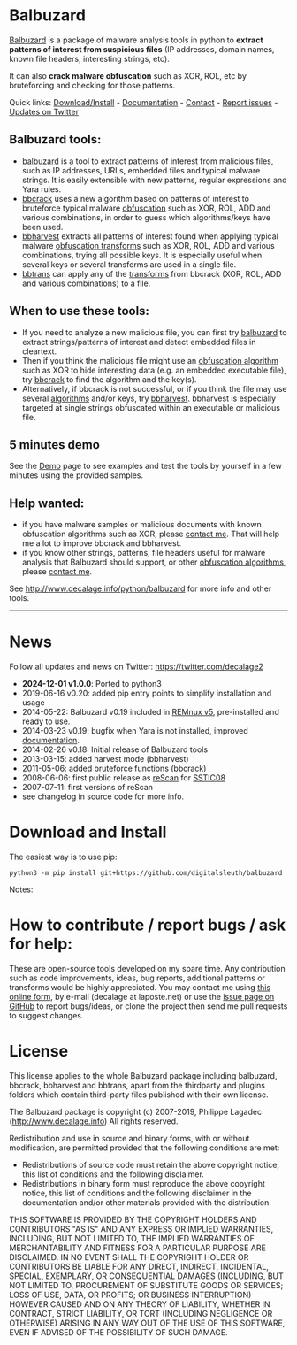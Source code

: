 Balbuzard
=========

[Balbuzard](http://www.decalage.info/python/balbuzard) is a package of malware analysis tools in python 
to **extract patterns of interest from suspicious files** (IP addresses, domain names, known file headers, 
interesting strings, etc). 

It can also **crack malware obfuscation** such as XOR, ROL, etc by bruteforcing and checking for those patterns.

Quick links: 
[Download/Install](#download-and-install) - 
[Documentation](https://bitbucket.org/decalage/balbuzard/wiki) - 
[Contact](http://www.decalage.info/contact) - 
[Report issues](https://github.com/decalage2/balbuzard/issues) - 
[Updates on Twitter](https://twitter.com/decalage2)

## Balbuzard tools:

- [balbuzard](https://bitbucket.org/decalage/balbuzard/wiki/balbuzard/) is a tool to extract patterns of interest from 
  malicious files, such as IP addresses, URLs, embedded files and typical malware strings. It is easily extensible with 
  new  patterns, regular expressions and Yara rules.
- [bbcrack](https://bitbucket.org/decalage/balbuzard/wiki/bbcrack/) uses a new algorithm based on patterns of interest 
  to bruteforce typical malware [obfuscation](https://bitbucket.org/decalage/balbuzard/wiki/Transforms) such as XOR, 
  ROL, ADD and various combinations, in order to guess which algorithms/keys have been used. 
- [bbharvest](https://bitbucket.org/decalage/balbuzard/wiki/bbharvest/) extracts all patterns of interest found when 
   applying typical malware [obfuscation transforms](https://bitbucket.org/decalage/balbuzard/wiki/Transforms) such as 
   XOR, ROL, ADD and various combinations, trying all possible keys. It is especially useful when several keys or 
   several transforms are used in a single file.
- [bbtrans](https://bitbucket.org/decalage/balbuzard/wiki/bbtrans/) can apply any of the 
  [transforms](https://bitbucket.org/decalage/balbuzard/wiki/Transforms) from bbcrack (XOR, ROL, ADD and various 
  combinations) to a file.

## When to use these tools:

- If you need to analyze a new malicious file, you can first try 
  [balbuzard](https://bitbucket.org/decalage/balbuzard/wiki/balbuzard/) to extract strings/patterns of interest and 
  detect embedded files in cleartext.
- Then if you think the malicious file might use an 
  [obfuscation algorithm](https://bitbucket.org/decalage/balbuzard/wiki/Transforms) such as XOR to hide interesting 
  data (e.g. an embedded executable file), try [bbcrack](https://bitbucket.org/decalage/balbuzard/wiki/bbcrack/) to 
  find the algorithm and the key(s).
- Alternatively, if bbcrack is not successful, or if you think the file may use several 
  [algorithms](https://bitbucket.org/decalage/balbuzard/wiki/Transforms) and/or keys, try 
  [bbharvest](https://bitbucket.org/decalage/balbuzard/wiki/bbharvest/). bbharvest is especially targeted at single 
  strings obfuscated within an executable or malicious file.


## 5 minutes demo

See the [Demo](https://bitbucket.org/decalage/balbuzard/wiki/Demo/) page to see examples and test the tools by yourself 
in a few minutes using the provided samples.

## Help wanted: 

- if you have malware samples or malicious documents with known obfuscation algorithms such as XOR, please 
  [contact me](http://www.decalage.info/contact). That will help me a lot to improve bbcrack and bbharvest.
- if you know other strings, patterns, file headers useful for malware analysis that Balbuzard should support, or 
  other [obfuscation algorithms](https://bitbucket.org/decalage/balbuzard/wiki/Transforms), please 
  [contact me](http://www.decalage.info/contact).


See <http://www.decalage.info/python/balbuzard> for more info and other tools.

----------------------------------------------------------------------------------

# News

Follow all updates and news on Twitter: <https://twitter.com/decalage2>

- **2024-12-01 v1.0.0**: Ported to python3
- 2019-06-16 v0.20: added pip entry points to simplify installation and usage 
- 2014-05-22: Balbuzard v0.19 included in 
  [REMnux v5](http://blog.zeltser.com/post/86508269224/remnux-v5-release-for-malware-analysts), pre-installed and ready 
  to use.
- 2014-03-23 v0.19: bugfix when Yara is not installed, improved [documentation](https://bitbucket.org/decalage/balbuzard/wiki).
- 2014-02-26 v0.18: Initial release of Balbuzard tools
- 2013-03-15: added harvest mode (bbharvest)
- 2011-05-06: added bruteforce functions (bbcrack)
- 2008-06-06: first public release as [reScan](http://decalage.info/rescan) for [SSTIC08](http://decalage.info/sstic08)
- 2007-07-11: first versions of reScan
- see changelog in source code for more info.


# Download and Install

The easiest way is to use pip:
```
python3 -m pip install git+https://github.com/digitalsleuth/balbuzard
```

Notes:

# How to contribute / report bugs / ask for help:

These are open-source tools developed on my spare time. Any contribution such as code improvements, ideas, bug reports, 
additional patterns or transforms would be highly appreciated. 
You may contact me using [this online form](http://www.decalage.info/contact), by e-mail (decalage at laposte.net) or 
use the [issue page on GitHub](https://github.com/decalage2/balbuzard/issues) to report bugs/ideas, or clone the 
project then send me pull requests to suggest changes.


License
=======

This license applies to the whole Balbuzard package including balbuzard, bbcrack, bbharvest and bbtrans, 
apart from the thirdparty and plugins folders which contain third-party files published with their own license.

The Balbuzard package is copyright (c) 2007-2019, Philippe Lagadec (http://www.decalage.info)
All rights reserved.

Redistribution and use in source and binary forms, with or without modification,
are permitted provided that the following conditions are met:

 * Redistributions of source code must retain the above copyright notice, this
   list of conditions and the following disclaimer.
 * Redistributions in binary form must reproduce the above copyright notice,
   this list of conditions and the following disclaimer in the documentation
   and/or other materials provided with the distribution.

THIS SOFTWARE IS PROVIDED BY THE COPYRIGHT HOLDERS AND CONTRIBUTORS "AS IS" AND
ANY EXPRESS OR IMPLIED WARRANTIES, INCLUDING, BUT NOT LIMITED TO, THE IMPLIED
WARRANTIES OF MERCHANTABILITY AND FITNESS FOR A PARTICULAR PURPOSE ARE
DISCLAIMED. IN NO EVENT SHALL THE COPYRIGHT HOLDER OR CONTRIBUTORS BE LIABLE
FOR ANY DIRECT, INDIRECT, INCIDENTAL, SPECIAL, EXEMPLARY, OR CONSEQUENTIAL
DAMAGES (INCLUDING, BUT NOT LIMITED TO, PROCUREMENT OF SUBSTITUTE GOODS OR
SERVICES; LOSS OF USE, DATA, OR PROFITS; OR BUSINESS INTERRUPTION) HOWEVER
CAUSED AND ON ANY THEORY OF LIABILITY, WHETHER IN CONTRACT, STRICT LIABILITY,
OR TORT (INCLUDING NEGLIGENCE OR OTHERWISE) ARISING IN ANY WAY OUT OF THE USE
OF THIS SOFTWARE, EVEN IF ADVISED OF THE POSSIBILITY OF SUCH DAMAGE.

